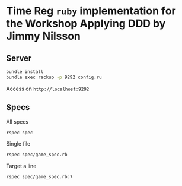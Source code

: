 # Time Reg `ruby` implementation for the Workshop Applying DDD by Jimmy Nilsson

## Server
```bash
bundle install
bundle exec rackup -p 9292 config.ru
```

Access on `http://localhost:9292`

## Specs
All specs
```bash
rspec spec
```

Single file
```bash
rspec spec/game_spec.rb
```

Target a line
```bash
rspec spec/game_spec.rb:7
```
